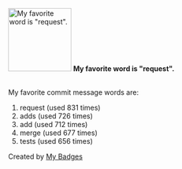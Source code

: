 <img src="https://my-badges.github.io/my-badges/favorite-word.png" alt="My favorite word is &quot;request&quot;." title="My favorite word is &quot;request&quot;." width="128">
<strong>My favorite word is &quot;request&quot;.</strong>
<br><br>

My favorite commit message words are:

1. request (used 831 times)
2. adds (used 726 times)
3. add (used 712 times)
4. merge (used 677 times)
5. tests (used 656 times)


Created by <a href="https://github.com/my-badges/my-badges">My Badges</a>